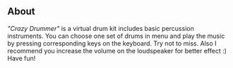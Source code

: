 ## About
*"Crazy Drummer"* is a virtual drum kit includes basic percussion instruments.
You can choose one set of drums in menu and play the music by pressing corresponding keys on the keyboard. Try not to miss.
Also I recommend you increase the volume on the loudspeaker for better effect :)
Have fun!
